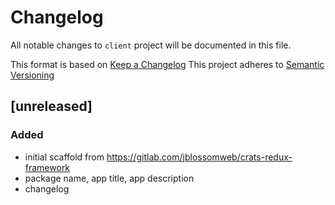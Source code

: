 # Changelog

All notable changes to `client` project will be documented in this file.

This format is based on [Keep a Changelog](http://keepachangelog.com/en/1.0.0/)
This project adheres to [Semantic Versioning](http://semver.org/spec/v2.0.0.html)

## [unreleased]

### Added

* initial scaffold from https://gitlab.com/jblossomweb/crats-redux-framework
* package name, app title, app description
* changelog
